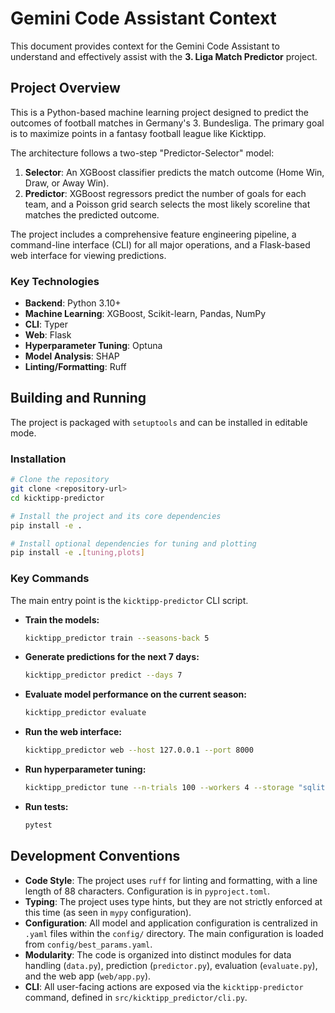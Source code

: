 # Gemini Code Assistant Context

This document provides context for the Gemini Code Assistant to understand and effectively assist with the **3. Liga Match Predictor** project.

## Project Overview

This is a Python-based machine learning project designed to predict the outcomes of football matches in Germany's 3. Bundesliga. The primary goal is to maximize points in a fantasy football league like Kicktipp.

The architecture follows a two-step "Predictor-Selector" model:
1.  **Selector**: An XGBoost classifier predicts the match outcome (Home Win, Draw, or Away Win).
2.  **Predictor**: XGBoost regressors predict the number of goals for each team, and a Poisson grid search selects the most likely scoreline that matches the predicted outcome.

The project includes a comprehensive feature engineering pipeline, a command-line interface (CLI) for all major operations, and a Flask-based web interface for viewing predictions.

### Key Technologies

*   **Backend**: Python 3.10+
*   **Machine Learning**: XGBoost, Scikit-learn, Pandas, NumPy
*   **CLI**: Typer
*   **Web**: Flask
*   **Hyperparameter Tuning**: Optuna
*   **Model Analysis**: SHAP
*   **Linting/Formatting**: Ruff

## Building and Running

The project is packaged with `setuptools` and can be installed in editable mode.

### Installation

```bash
# Clone the repository
git clone <repository-url>
cd kicktipp-predictor

# Install the project and its core dependencies
pip install -e .

# Install optional dependencies for tuning and plotting
pip install -e .[tuning,plots]
```

### Key Commands

The main entry point is the `kicktipp-predictor` CLI script.

*   **Train the models:**
    ```bash
    kicktipp_predictor train --seasons-back 5
    ```

*   **Generate predictions for the next 7 days:**
    ```bash
    kicktipp_predictor predict --days 7
    ```

*   **Evaluate model performance on the current season:**
    ```bash
    kicktipp_predictor evaluate
    ```

*   **Run the web interface:**
    ```bash
    kicktipp_predictor web --host 127.0.0.1 --port 8000
    ```

*   **Run hyperparameter tuning:**
    ```bash
    kicktipp_predictor tune --n-trials 100 --workers 4 --storage "sqlite:///data/kicktipp_study.db?timeout=60"
    ```

*   **Run tests:**
    ```bash
    pytest
    ```

## Development Conventions

*   **Code Style**: The project uses `ruff` for linting and formatting, with a line length of 88 characters. Configuration is in `pyproject.toml`.
*   **Typing**: The project uses type hints, but they are not strictly enforced at this time (as seen in `mypy` configuration).
*   **Configuration**: All model and application configuration is centralized in `.yaml` files within the `config/` directory. The main configuration is loaded from `config/best_params.yaml`.
*   **Modularity**: The code is organized into distinct modules for data handling (`data.py`), prediction (`predictor.py`), evaluation (`evaluate.py`), and the web app (`web/app.py`).
*   **CLI**: All user-facing actions are exposed via the `kicktipp-predictor` command, defined in `src/kicktipp_predictor/cli.py`.
